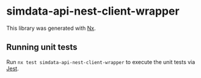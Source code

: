 # simdata-api-nest-client-wrapper

This library was generated with [Nx](https://nx.dev).

## Running unit tests

Run `nx test simdata-api-nest-client-wrapper` to execute the unit tests via [Jest](https://jestjs.io).
